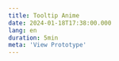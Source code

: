 ```yaml
---
title: Tooltip Anime
date: 2024-01-18T17:38:00.000
lang: en
duration: 5min
meta: 'View Prototype'
---
```




<TooltipAnime />
